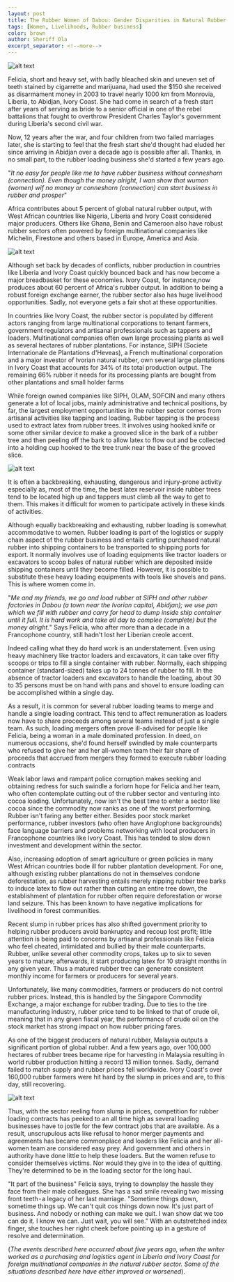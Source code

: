 ```yaml
---
layout: post
title: The Rubber Women of Dabou: Gender Disparities in Natural Rubber Enterprise Opportunities in Ivory Coast
tags: [Women, Livelihoods, Rubber business]
color: brown
author: Sheriff Ola
excerpt_separator: <!--more-->
---
```


![alt text]( /assets/img/pexels/loading.jpeg "Manual rubber loading using bare hands a common practice in West Africa | image courtesy of Google")

Felicia, short and heavy set, with badly bleached skin and uneven set of teeth stained by cigarrette and marijuana, had used the $150 she received as disarmament money in 2003 to travel nearly 1000 km from Monrovia, Liberia, to Abidjan, Ivory Coast. She had come in search of a fresh start after years of serving as bride to a senior official in one of the rebel battalions that fought to overthrow President Charles Taylor's government during Liberia's second civil war.

<!--more-->

Now, 12 years after the war, and four children from two failed marriages later, she is starting to feel that the fresh start she'd thought had eluded her since arriving in Abidjan over a decade ago is possible after all. Thanks, in no small part, to the rubber loading business she'd started a few years ago.

"*It no easy for people like me to have rubber business without conneshorn (connection). Even though the money alright, I wan show that wumon (women) wif no money or conneshorn (connection) can start business in rubber and prosper*"

Africa contributes about 5 percent of global natural rubber output, with West African countries like Nigeria, Liberia and Ivory Coast considered major producers. Others like Ghana, Benin and Cameroon also have robust rubber sectors often powered by foreign multinational companies like Michelin, Firestone and others based in Europe, America and Asia.

![alt text]( /assets/img/pexels/rubber_producers.png "Major rubber producing countries in 2014 | WorldAtlas.com")

Although set back by decades of conflicts, rubber production in countries like Liberia and Ivory Coast quickly bounced back and has now become a major breadbasket for these economies. Ivory Coast, for instance,now produces about 60 percent of Africa's rubber output. In addition to being a robust foreign exchange earner, the rubber sector also has huge livelihood opportunities. Sadly, not everyone gets a fair shot at these opportunities.

In countries like Ivory Coast, the rubber sector is populated by different actors ranging from large multinational corporations to tenant farmers, government regulators and artisanal professionals such as tappers and loaders. Multinational companies often own large processing plants as well as several hectares of rubber plantations. For instance, SIPH (Societe Internationale de Plantations d'Heveas), a French multinational corporation and a major investor of Ivorian natural rubber, own several large plantations in Ivory Coast that accounts for 34% of its total production output. The remaining 66% rubber it needs for its processing plants are bought from other plantations and small holder farms

While foreign owned companies like SIPH, OLAM, SOFCIN and many others generate a lot of local jobs, mainly administrative and technical positions, by far, the largest employment opportunities in the rubber sector comes from artisanal activities like tapping and loading. Rubber tapping is the process used to extract latex from rubber trees. It involves using hooked knife or some other similar device to make a grooved slice in the bark of a rubber tree and then peeling off the bark to allow latex to flow out and be collected into a holding cup hooked to the tree trunk near the base of the grooved slice.

![alt text]( /assets/img/pexels/tapper.jpeg "Extracting rubber latex | courtesy of google")

It is often a backbreaking, exhausting, dangerous and injury-prone activity especially as, most of the time, the best latex reservoir inside rubber trees tend to be located high up and tappers must climb all the way to get to them. This makes it difficult for women to participate actively in these kinds of activities.

Although equally backbreaking and exhausting, rubber loading is somewhat accommodative to women. Rubber loading is part of the logistics or supply chain aspect of the rubber business and entails carting purchased natural rubber into shipping containers to be transported to shipping ports for export. It normally involves use of loading equipments like tractor loaders or excavators to scoop bales of natural rubber which are deposited inside shipping containers until they become filled. However, it is possible to substitute these heavy loading equipments with tools like shovels and pans. This is where women come in.

"*Me and my friends, we go and load rubber at SIPH and other rubber factories in Dabou (a town near the Ivorian capital, Abidjan); we use pan which we fill with rubber and carry for head to dump inside ship container until it full. It is hard work and take all day to complee (complete) but the money alright.*" Says Felicia, who after more than a decade in a Francophone country, still hadn't lost her Liberian creole accent.

Indeed calling what they do hard work is an understatement. Even using heavy machinery like tractor loaders and excavators, it can take over fifty scoops or trips to fill a single container with rubber. Normally, each shipping container (standard-sized) takes up to 24 tonnes of rubber to fill. In the absence of tractor loaders and excavators to handle the loading, about 30 to 35 persons must be on hand with pans and shovel to ensure loading can be accomplished within a single day.

As a result, it is common for several rubber loading teams to merge and handle a single loading contract. This tend to affect remuneration as loaders now have to share proceeds among several teams instead of just a single team. As such, loading mergers often prove ill-advised for people like Felicia, being a woman in a male dominated profession. In deed, on numerous occasions, she'd found herself swindled by male counterparts who refused to give her and her all-women team their fair share of proceeds that accrued from mergers they formed to execute rubber loading contracts

Weak labor laws and rampant police corruption makes seeking and obtaining redress for such swindle a forlorn hope for Felicia and her team, who often contemplate cutting out of the rubber sector and venturing into cocoa loading. Unfortunately, now isn't the best time to enter a sector like cocoa since the commodity now ranks as one of the worst performing. Rubber isn't faring any better either. Besides poor stock market performance, rubber investors (who often have Anglophone backgrounds) face language barriers and problems networking with local producers in Francophone countries like Ivory Coast. This has tended to slow down investment and development within the sector.

Also, increasing adoption of smart agriculture or green policies in many West African countries bode ill for rubber plantation development. For one, although existing rubber plantations do not in themselves condone deforestation, as rubber harvesting entails merely nipping rubber tree barks to induce latex to flow out rather than cutting an entire tree down, the establishment of plantation for rubber often require deforestation or worse land seizure. This has been known to have negative implications for livelihood in forest communities.

Recent slump in rubber prices has also shifted government priority to helping rubber producers avoid bankruptcy and recoup lost profit; little attention is being paid to concerns by artisanal professionals like Felicia who feel cheated, intimidated and bullied by their male counterparts. Rubber, unlike several other commodity crops, takes up to six to seven years to mature; afterwards, it start producing latex for 10 straight months in any given year. Thus a matured rubber tree can generate consistent monthly income for farmers or producers for several years.

Unfortunately, like many commodities, farmers or producers do not control rubber prices. Instead, this is handled by the Singapore Commodity Exchange, a major exchange for rubber trading. Due to ties to the tire manufacturing industry, rubber price tend to be linked to that of crude oil, meaning that in any given fiscal year, the performance of crude oil on the stock market has strong impact on how rubber pricing fares.

As one of the biggest producers of natural rubber, Malaysia outputs a significant portion of global rubber. And a few years ago, over 100,000 hectares of rubber trees became ripe for harvesting in Malaysia resulting in world rubber production hitting a record 13 million tonnes. Sadly, demand failed to match supply and rubber prices fell worldwide. Ivory Coast's over 160,000 rubber farmers were hit hard by the slump in prices and are, to this day, still recovering.

![alt text]( /assets/img/pexels/stockmarket.png "Uncertain stockmarket affects ruber trade in africa | Google")

Thus, with the sector reeling from slump in prices, competition for rubber loading contracts has peeked to an all time high as several loading businesses have to jostle for the few contract jobs that are available. As a result, unscrupulous acts like refusal to honor merger payments and agreements has became commonplace and loaders like Felicia and her all-women team are considered easy prey. And government and others in authority have done little to help these loaders. But the women refuse to consider themselves victims. Nor would they give in to the idea of quitting. They're determined to be in the loading sector for the long haul.

"It part of the business" Felicia says, trying to downplay the hassle they face from their male colleagues. She has a sad smile revealing two missing front teeth - a legacy of her last marriage. "Sometime things down, sometime things up. We can't quit cos things down now. It's just part of business. And nobody or nothing can make we quit. I wan show dat we too can do it. I know we can. Just wait, you will see." With an outstretched index finger, she touches her right cheek before pointing up in a gesture of resolve and determination.


(*The events described here occurred about five years ago, when the writer worked as a purchasing and logistics agent in Liberia and Ivory Coast for foreign multinational companies in the natural rubber sector. Some of the situations described here have either improved or worsened*).
